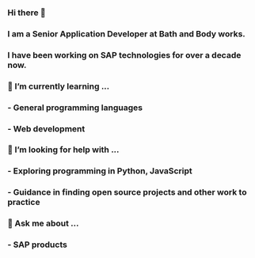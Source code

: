 ### Hi there 👋

### I am a Senior Application Developer at Bath and Body works.

### I have been working on SAP technologies for over a decade now. 



<!--
**rsssmantha/rsssmantha** is a ✨ _special_ ✨ repository because its `README.md` (this file) appears on your GitHub profile.

Here are some ideas to get you started:

- 🔭 I’m currently working on ...
- 🌱 I’m currently learning ...
- 👯 I’m looking to collaborate on ...
- 🤔 I’m looking for help with ...
- 💬 Ask me about ...
- 📫 How to reach me: ...
- 😄 Pronouns: ...
- ⚡ Fun fact: ...
-->

### 🌱 I’m currently learning ...
###     -  General programming languages  
###     -  Web development


### 🤔 I’m looking for help with ...
###     -  Exploring programming in Python, JavaScript
###     -  Guidance in finding open source projects and other work to practice


### 💬 Ask me about ...
###     -  SAP products

